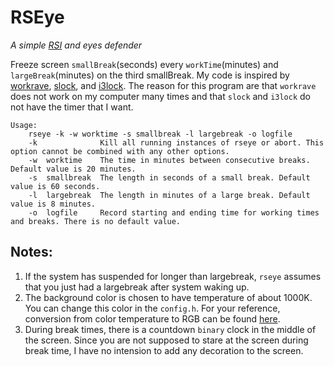 # RSEye
*A simple [RSI](http://www.nhs.uk/conditions/repetitive-strain-injury/Pages/Introduction.aspx) and eyes defender*

Freeze screen `smallBreak`(seconds) every `workTime`(minutes) and `largeBreak`(minutes) on the third smallBreak. My code is inspired by [workrave](http://www.workrave.org/), [slock](http://tools.suckless.org/slock/), and [i3lock](https://i3wm.org/i3lock/). The reason for this program are that `workrave` does not work on my computer many times and that `slock` and `i3lock` do not have the timer that I want.

    Usage:
        rseye -k -w worktime -s smallbreak -l largebreak -o logfile
        -k              Kill all running instances of rseye or abort. This option cannot be combined with any other options.
        -w  worktime    The time in minutes between consecutive breaks. Default value is 20 minutes.
        -s  smallbreak  The length in seconds of a small break. Default value is 60 seconds.
        -l  largebreak  The length in minutes of a large break. Default value is 8 minutes.
        -o  logfile     Record starting and ending time for working times and breaks. There is no default value.

## Notes:
1. If the system has suspended for longer than largebreak, `rseye` assumes that you just had a largebreak after system waking up.
2. The background color is chosen to have temperature of about 1000K. You can change this color in the `config.h`. For your reference, conversion from color temperature to RGB can be found [here](http://www.vendian.org/mncharity/dir3/blackbody/UnstableURLs/bbr_color.html).
3. During break times, there is a countdown `binary` clock in the middle of the screen. Since you are not supposed to stare at the screen during break time, I have no intension to add any decoration to the screen.
